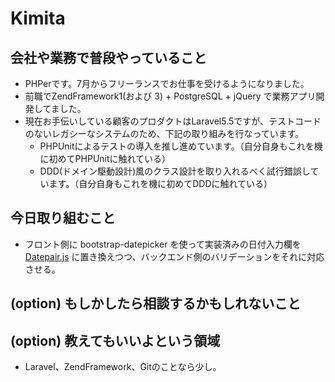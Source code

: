 # Kimita

## 会社や業務で普段やっていること

- PHPerです。7月からフリーランスでお仕事を受けるようになりました。
- 前職でZendFramework1(および 3) + PostgreSQL + jQuery で業務アプリ開発してました。
- 現在お手伝いしている顧客のプロダクトはLaravel5.5ですが、テストコードのないレガシーなシステムのため、下記の取り組みを行なっています。
    - PHPUnitによるテストの導入を推し進めています。（自分自身もこれを機に初めてPHPUnitに触れている）
    - DDD(ドメイン駆動設計)風のクラス設計を取り入れるべく試行錯誤しています。（自分自身もこれを機に初めてDDDに触れている）

## 今日取り組むこと

- フロント側に bootstrap-datepicker を使って実装済みの日付入力欄を [Datepair.js](http://jonthornton.github.io/Datepair.js/) に置き換えつつ、バックエンド側のバリデーションをそれに対応させる。


## (option) もしかしたら相談するかもしれないこと

## (option) 教えてもいいよという領域

- Laravel、ZendFramework、Gitのことなら少し。
